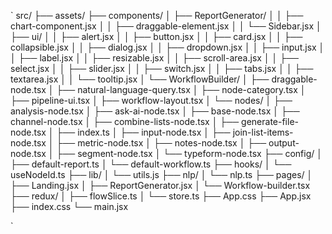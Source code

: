 `
src/
├── assets/
├── components/
│   ├── ReportGenerator/
│   │   ├── chart-component.jsx
│   │   ├── draggable-element.jsx
│   │   └── Sidebar.jsx
│   ├── ui/
│   │   ├── alert.jsx
│   │   ├── button.jsx
│   │   ├── card.jsx
│   │   ├── collapsible.jsx
│   │   ├── dialog.jsx
│   │   ├── dropdown.jsx
│   │   ├── input.jsx
│   │   ├── label.jsx
│   │   ├── resizable.jsx
│   │   ├── scroll-area.jsx
│   │   ├── select.jsx
│   │   ├── slider.jsx
│   │   ├── switch.jsx
│   │   ├── tabs.jsx
│   │   ├── textarea.jsx
│   │   └── tooltip.jsx
│   └── WorkflowBuilder/
│       ├── draggable-node.tsx
│       ├── natural-language-query.tsx
│       ├── node-category.tsx
│       ├── pipeline-ui.tsx
│       ├── workflow-layout.tsx
│       └── nodes/
│           ├── analysis-node.tsx
│           ├── ask-ai-node.tsx
│           ├── base-node.tsx
│           ├── channel-node.tsx
│           ├── combine-lists-node.tsx
│           ├── generate-file-node.tsx
│           ├── index.ts
│           ├── input-node.tsx
│           ├── join-list-items-node.tsx
│           ├── metric-node.tsx
│           ├── notes-node.tsx
│           ├── output-node.tsx
│           ├── segment-node.tsx
│           └── typeform-node.tsx
├── config/
│   ├── default-report.ts
│   └── default-workflow.ts
├── hooks/
│   └── useNodeId.ts
├── lib/
│   └── utils.js
├── nlp/
│   └── nlp.ts
├── pages/
│   ├── Landing.jsx
│   ├── ReportGenerator.jsx
│   └── Workflow-builder.tsx
├── redux/
│   ├── flowSlice.ts
│   └── store.ts
├── App.css
├── App.jsx
├── index.css
└── main.jsx

`